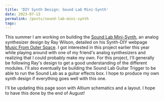 ```yaml
---
title: 'DIY Synth Design: Sound Lab Mini-Synth'
date: 2023-07-13
permalink: /posts/sound-lab-mini-synth
tags:
---
```


This summer I am working on building the [Sound Lab Mini-Synth](http://musicfromouterspace.com/index.php?CATPARTNO=SLMS001PCB&PROJARG=SOUNDLABMINISYNTH%2Fsoundlabkludges%2FSOUNDLABKLUDGES.html&MAINTAB=SYNTHDIY&SONGID=NONE&VPW=1430&VPH=669), an analog synthesizer design by Ray Wilson, detailed on his Synth-DIY webpage [Music From Outer Space](musicfromouterspace.com). I got interested in this project earlier this year while playing around with one of my friend's analog synthesizers and realizing that I could probably make my own. For this project, I'll generally be following Ray's design to get a good understanding of the different modules. I'll also eventually be building the Sound Lab Guitar Trigger to be able to run the Sound Lab as a guitar effects box. I hope to produce my own synth design if everything goes well with this one.

I'll be updating this page soon with Altium schematics and a layout. I hope to have this done by the end of August!
